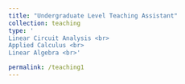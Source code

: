 ```yaml
---
title: "Undergraduate Level Teaching Assistant"
collection: teaching
type: ' 
Linear Circuit Analysis <br>
Applied Calculus <br>
Linear Algebra <br>'

permalink: /teaching1
---
```

